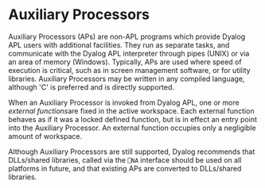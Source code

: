 # Auxiliary Processors

Auxiliary Processors (APs) are non-APL programs which provide Dyalog APL users with additional facilities.  They run as separate tasks, and communicate with the Dyalog APL interpreter through pipes (UNIX) or via an area of memory (Windows).  Typically, APs are used where speed of execution is critical, such as in screen management software, or for utility libraries.  Auxiliary Processors may be written in any compiled language, although 'C' is preferred and is directly supported.

When an Auxiliary Processor is invoked from Dyalog APL, one or more *external functions*are fixed in the active workspace.  Each external function behaves as if it was a locked defined function, but is in effect an entry point into the Auxiliary Processor.  An external function occupies only a negligible amount of workspace.

Although Auxiliary Processors are still supported, Dyalog recommends that DLLs/shared libraries, called via the `⎕NA` interface should be used on all platforms in future, and that existing APs are converted to DLLs/shared libraries.
